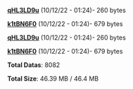 [**qHL3LD9u**](/data/qHL3LD9u.txt) (10/12/22 - 01:24)- 260 bytes

[**k1tBN6F0**](/data/k1tBN6F0.txt) (10/12/22 - 01:24)- 679 bytes

[**qHL3LD9u**](/data/qHL3LD9u.txt) (10/12/22 - 01:24)- 260 bytes

[**k1tBN6F0**](/data/k1tBN6F0.txt) (10/12/22 - 01:24)- 679 bytes

**Total Datas**: 8082

**Total Size**: 46.39 MB / 46.4 MB